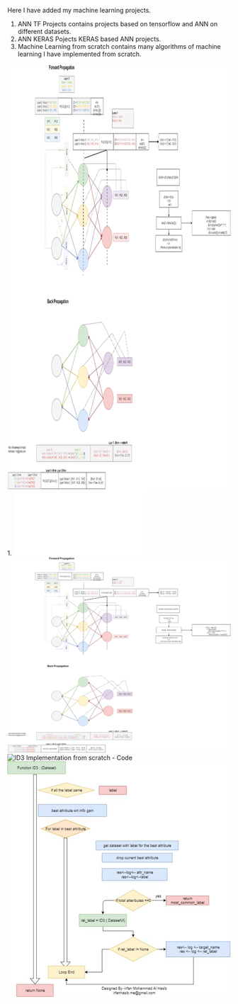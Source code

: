 Here I have added my machine learning projects.

1. ANN TF Projects contains projects based on tensorflow and ANN on different datasets.
2. ANN KERAS Pojects KERAS based ANN projects.
3. Machine Learning from scratch contains many algorithms of machine learning I have implemented from scratch.


<img src="Algorihms/NN.jpg" align="right"
     title="Size Limit logo by Anton Lovchikov" width="640" height="960">
1.
![NN Implementation from scratch - Code ](Machine_Learning_Algo_From_Scratch/ID3_with_continuous_feature_support_exp.py)
![Flowchart](Algorihms/NN.jpg)
![ID3 Implementation from scratch - Code ](Machine_Learning_Algo_From_Scratch/ANN_From_Scratch_modular_class.ipynb)
![Flowchart](Algorihms/ID3.jpg)

